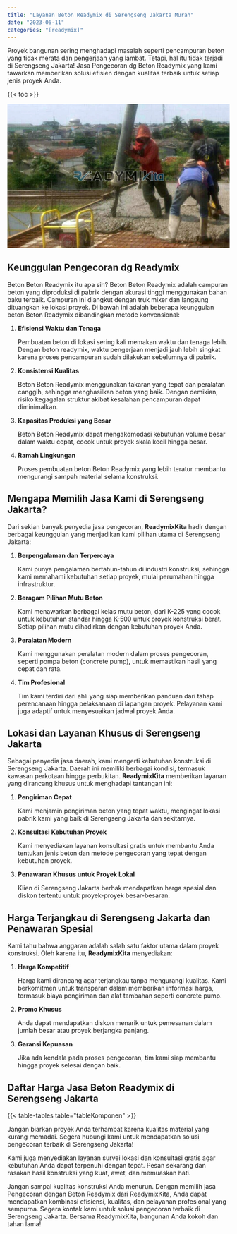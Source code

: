 ```yaml
---
title: "Layanan Beton Readymix di Serengseng Jakarta Murah"
date: "2023-06-11"
categories: "[readymix]"
---
```


Proyek bangunan sering menghadapi masalah seperti pencampuran beton yang tidak merata dan pengerjaan yang lambat. Tetapi, hal itu tidak terjadi di Serengseng Jakarta! Jasa Pengecoran dg Beton Readymix yang kami tawarkan memberikan solusi efisien dengan kualitas terbaik untuk setiap jenis proyek Anda.

{{< toc >}}

![Layanan Beton Readymix di Serengseng Jakarta Murah](/images/readymix/cor-readymix-09.jpg)

## Keunggulan Pengecoran dg Readymix

Beton Beton Readymix itu apa sih? Beton Beton Readymix adalah campuran beton yang diproduksi di pabrik dengan akurasi tinggi menggunakan bahan baku terbaik. Campuran ini diangkut dengan truk mixer dan langsung dituangkan ke lokasi proyek. Di bawah ini adalah beberapa keunggulan beton Beton Readymix dibandingkan metode konvensional:

1. **Efisiensi Waktu dan Tenaga**

   Pembuatan beton di lokasi sering kali memakan waktu dan tenaga lebih. Dengan beton readymix, waktu pengerjaan menjadi jauh lebih singkat karena proses pencampuran sudah dilakukan sebelumnya di pabrik.

2. **Konsistensi Kualitas**

   Beton Beton Readymix menggunakan takaran yang tepat dan peralatan canggih, sehingga menghasilkan beton yang baik. Dengan demikian, risiko kegagalan struktur akibat kesalahan pencampuran dapat diminimalkan.

3. **Kapasitas Produksi yang Besar**

   Beton Beton Readymix dapat mengakomodasi kebutuhan volume besar dalam waktu cepat, cocok untuk proyek skala kecil hingga besar.

4. **Ramah Lingkungan**

   Proses pembuatan beton Beton Readymix yang lebih teratur membantu mengurangi sampah material selama konstruksi.

## Mengapa Memilih Jasa Kami di Serengseng Jakarta?

Dari sekian banyak penyedia jasa pengecoran, **ReadymixKita** hadir dengan berbagai keunggulan yang menjadikan kami pilihan utama di Serengseng Jakarta:

1. **Berpengalaman dan Terpercaya**

   Kami punya pengalaman bertahun-tahun di industri konstruksi, sehingga kami memahami kebutuhan setiap proyek, mulai perumahan hingga infrastruktur.

2. **Beragam Pilihan Mutu Beton**

   Kami menawarkan berbagai kelas mutu beton, dari K-225 yang cocok untuk kebutuhan standar hingga K-500 untuk proyek konstruksi berat. Setiap pilihan mutu dihadirkan dengan kebutuhan proyek Anda.

3. **Peralatan Modern**

   Kami menggunakan peralatan modern dalam proses pengecoran, seperti pompa beton (concrete pump), untuk memastikan hasil yang cepat dan rata.

4. **Tim Profesional**

   Tim kami terdiri dari ahli yang siap memberikan panduan dari tahap perencanaan hingga pelaksanaan di lapangan proyek. Pelayanan kami juga adaptif untuk menyesuaikan jadwal proyek Anda.

## Lokasi dan Layanan Khusus di Serengseng Jakarta

Sebagai penyedia jasa daerah, kami mengerti kebutuhan konstruksi di Serengseng Jakarta. Daerah ini memiliki berbagai kondisi, termasuk kawasan perkotaan hingga perbukitan. **ReadymixKita** memberikan layanan yang dirancang khusus untuk menghadapi tantangan ini:

1. **Pengiriman Cepat**

   Kami menjamin pengiriman beton yang tepat waktu, mengingat lokasi pabrik kami yang baik di Serengseng Jakarta dan sekitarnya.

2. **Konsultasi Kebutuhan Proyek**

   Kami menyediakan layanan konsultasi gratis untuk membantu Anda tentukan jenis beton dan metode pengecoran yang tepat dengan kebutuhan proyek.

3. **Penawaran Khusus untuk Proyek Lokal**

   Klien di Serengseng Jakarta berhak mendapatkan harga spesial dan diskon tertentu untuk proyek-proyek besar-besaran.

## Harga Terjangkau di Serengseng Jakarta dan Penawaran Spesial

Kami tahu bahwa anggaran adalah salah satu faktor utama dalam proyek konstruksi. Oleh karena itu, **ReadymixKita** menyediakan:

1. **Harga Kompetitif**

   Harga kami dirancang agar terjangkau tanpa mengurangi kualitas. Kami berkomitmen untuk transparan dalam memberikan informasi harga, termasuk biaya pengiriman dan alat tambahan seperti concrete pump.

2. **Promo Khusus**

   Anda dapat mendapatkan diskon menarik untuk pemesanan dalam jumlah besar atau proyek berjangka panjang.

3. **Garansi Kepuasan**

   Jika ada kendala pada proses pengecoran, tim kami siap membantu hingga proyek selesai dengan baik.

## Daftar Harga Jasa Beton Readymix di Serengseng Jakarta

{{< table-tables table="tableKomponen" >}}

Jangan biarkan proyek Anda terhambat karena kualitas material yang kurang memadai. Segera hubungi kami untuk mendapatkan solusi pengecoran terbaik di Serengseng Jakarta!

Kami juga menyediakan layanan survei lokasi dan konsultasi gratis agar kebutuhan Anda dapat terpenuhi dengan tepat. Pesan sekarang dan rasakan hasil konstruksi yang kuat, awet, dan memuaskan hati.

Jangan sampai kualitas konstruksi Anda menurun. Dengan memilih jasa Pengecoran dengan Beton Readymix dari ReadymixKita, Anda dapat mendapatkan kombinasi efisiensi, kualitas, dan pelayanan profesional yang sempurna. Segera kontak kami untuk solusi pengecoran terbaik di Serengseng Jakarta. Bersama ReadymixKita, bangunan Anda kokoh dan tahan lama!
